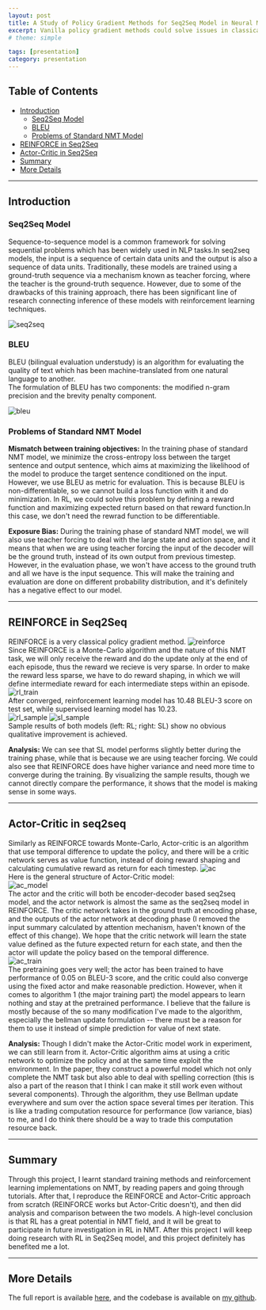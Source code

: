 ```yaml
---
layout: post
title: A Study of Policy Gradient Methods for Seq2Seq Model in Neural Machine Translation
excerpt: Vanilla policy gradient methods could solve issues in classical MLE training, but how effective are they?
# theme: simple

tags: [presentation]
category: presentation
---
```

## Table of Contents
  * [Introduction](#introduction)
    * [Seq2Seq Model](#seq2seq-model)
    * [BLEU](#bleu)
    * [Problems of Standard NMT Model](#problems-of-standard-nmt-model)
  * [REINFORCE in Seq2Seq](#reinforce-in-seq2seq)
  * [Actor-Critic in Seq2Seq](#actor-critic-in-seq2seq)
  * [Summary](#summary)
  * [More Details](#more-details)
  
---
## Introduction
### Seq2Seq Model
Sequence-to-sequence model is a common framework for solving sequential problems which has been widely used in NLP tasks.In seq2seq models, the input is a sequence of certain data units and the output is also a sequence of data units. Traditionally, these models are trained using a ground-truth sequence via a mechanism known as teacher forcing, where the teacher is the ground-truth sequence. However, due to some of the drawbacks of this training approach, there has been significant line of research connecting inference of these models with reinforcement learning techniques.

![seq2seq](/images/seq2seq.png)  
<!--The encoder takes a sequence of length _T_e_ inputs ,and generates the output state _H_t_. In addition, each encoder receives the previous encoder’s hidden state *h_{t-1}* to generate its current hidden state _h_t_.  
The decoder takes the last state from the encoder and starts generating an output _Y_hat_, based on the current state of the decoder _s_t_ and the last output _y_hat_T_.-->

### BLEU
BLEU (bilingual evaluation understudy) is an algorithm for evaluating the quality of text which has been machine-translated from one natural language to another.  
The formulation of BLEU has two components: the modified n-gram precision and the brevity penalty component.

![bleu](/images/bleu_intro.png)

###  Problems of Standard NMT Model
<!--![lmle](/images/lmle.png) ![lrl](/images/lrl.png)-->

__Mismatch between training objectives:__ In the training phase of standard NMT model, we minimize the cross-entropy loss between the target sentence and output sentence, which aims at maximizing the likelihood of the model to produce the target sentence conditioned on the input. However, we use BLEU as metric for evaluation. This is because BLEU is non-differentiable, so we cannot build a loss function with it and do minimization. In RL, we could solve this problem by defining a reward function and maximizing expected return based on that reward function.In this case, we don't need the rewrad function to be differentiable.

__Exposure Bias:__ During the training phase of standard NMT model, we will also use teacher forcing to deal with the large state and action space, and it means that when we are using teacher forcing the input of the decoder will be the ground truth, instead of its own output from previous timestep.<!-- To be mathematically, when we are using teacher forcing, we are minimizing:
![lce](/images/lce.png)  
and when we are not using it, we are minimizing:
![linference](/images/linf.png)-->
However, in the evaluation phase, we won't have access to the ground truth and all we have is the input sequence. This will make the training and evaluation are done on different probability distribution, and it's definitely has a negative effect to our model.

---
## REINFORCE in Seq2Seq
REINFORCE is a very classical policy gradient method.
![reinforce](/images/reinforce.png)  
Since REINFORCE is a Monte-Carlo algorithm and the nature of this NMT task, we will only receive the reward and do the update only at the end of each episode, thus the reward we recieve is very sparse. In order to make the reward less sparse, we have to do reward shaping, in which we will define intermediate reward for each intermediate steps within an episode.  
![rl_train](/images/rl_train.png)  
After converged, reinforcement learning model has 10.48 BLEU-3 score on test set, while supervised learning model has 10.23.  
![rl_sample](/images/rl_sample.png)
![sl_sample](/images/sl_sample.png)  
Sample results of both models (left: RL; right: SL) show no obvious qualitative improvement is achieved.

__Analysis:__ We can see that SL model performs slightly better during the training phase, while that is because we are using teacher forcing.  We could also see that REINFORCE does have higher variance and need more time to converge during the training. By visualizing the sample results, though we cannot directly compare the performance, it shows that the model is making sense in some ways.

---
## Actor-Critic in seq2seq
Similarly as REINFORCE towards Monte-Carlo, Actor-critic is an algorithm that use temporal difference to update the policy, and there will be a critic network serves as value function, instead of doing reward shaping and calculating cumulative reward as return for each timestep.
![ac](/images/ac.png)  
Here is the general structure of Actor-Critic model:  
![ac_model](/images/ac_model.png)  
The actor and the critic will both be encoder-decoder based seq2seq model, and the actor network is almost the same as the seq2seq model in REINFORCE. The critic network takes in the ground truth at encoding phase, and the outputs of the actor network at decoding phase (I removed the input summary calculated by attention mechanism, haven't known of the effect of this change). We hope that the critic network will learn the state value defined as the future expected return for each state, and then the actor will update the policy based on the temporal difference.  
![ac_train](/images/ac_train.png)  
The pretraining goes very well; the actor has been trained to have performance of 0.05 on BLEU-3 score, and the critic could also converge using the fixed actor and make reasonable prediction. However, when it comes to algorithm 1 (the major training part) the model appears to learn nothing and stay at the pretrained performance. I believe that the failure is mostly because of the so many modification I've made to the algorithm, especially the bellman update formulation -- there must be a reason for them to use it instead of simple prediction for value of next state.  

__Analysis:__  Though I didn't make the Actor-Critic model work in experiment, we can still learn from it. Actor-Critic algorithm aims at using a critic network to optimize the policy and at the same time exploit the environment. In the paper, they construct a powerful model which not only complete the NMT task but also able to deal with spelling correction (this is also a part of the reason that I think I can make it still work even without several components). Through the algorithm, they use Bellman update everywhere and sum over the action space several times per iteration. This is like a trading computation resource for performance (low variance, bias) to me, and I do think there should be a way to trade this computation resource back.

---
## Summary

Through this project, I learnt standard training methods and reinforcement learning implementations on NMT, by reading papers and going through tutorials. After that, I reproduce the REINFORCE and Actor-Critic approach from scratch (REINFORCE works but Actor-Critic doesn't), and then did analysis and comparison between the two models. A high-level conclusion is that RL has a great potential in NMT field, and it will be great to participate in future investigation in RL in NMT. After this project I will keep doing research with RL in Seq2Seq model, and this project definitely has benefited me a lot.

---
## More Details

The full report is available [here](https://www.overleaf.com/read/zhymqnxpcpnq), and the codebase is available on [my github](https://github.com/YzyLmc/CS5180/tree/master/Project).
